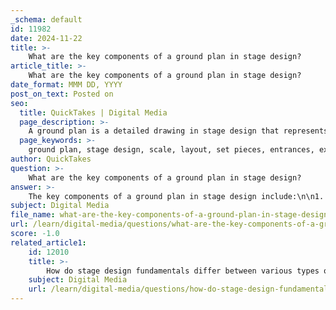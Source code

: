 ```yaml
---
_schema: default
id: 11982
date: 2024-11-22
title: >-
    What are the key components of a ground plan in stage design?
article_title: >-
    What are the key components of a ground plan in stage design?
date_format: MMM DD, YYYY
post_on_text: Posted on
seo:
  title: QuickTakes | Digital Media
  page_description: >-
    A ground plan is a detailed drawing in stage design that represents the layout of the performance space, including scale, placement of set pieces, entrances and exits, spatial relationships, and serves as a communication and construction guide for the production team.
  page_keywords: >-
    ground plan, stage design, scale, layout, set pieces, entrances, exits, spatial relationships, communication tool, construction guidance, rehearsal layout
author: QuickTakes
question: >-
    What are the key components of a ground plan in stage design?
answer: >-
    The key components of a ground plan in stage design include:\n\n1. **Scale and Layout**: A ground plan is a detailed, to-scale drawing that represents the layout of the performance space. It provides a bird's-eye view of the stage, allowing designers and directors to visualize the arrangement of all elements within the space.\n\n2. **Placement of Set Pieces**: The ground plan outlines the exact locations of all scenic elements, including walls, doors, windows, furniture, and other set pieces. This is crucial for understanding how these elements interact with each other and with the actors.\n\n3. **Entrances and Exits**: The plan includes the placement of entrances and exits, which is essential for blocking and staging the actors' movements during the performance.\n\n4. **Spatial Relationships**: It illustrates the spatial relationships between different elements on stage, helping to ensure that the design supports the narrative and the actors' movements effectively.\n\n5. **Communication Tool**: The ground plan serves as a visual blueprint for the entire production team, facilitating effective communication and collaboration among designers, directors, and technicians. It helps everyone involved to understand the intended layout and flow of the performance space.\n\n6. **Guidance for Construction**: The ground plan is essential during both the design and construction phases, providing a clear guide for how the set will be built and how it will function in relation to the stage dimensions and actor movements.\n\n7. **Rehearsal Layout**: It aids in the rehearsal process by allowing the stage manager to lay out tapelines on the rehearsal floor that represent the key elements of the stage design, ensuring that the actors can familiarize themselves with the space.\n\nIn summary, a ground plan is a fundamental tool in stage design that encompasses the layout, placement of elements, and serves as a communication and construction guide for the entire production team.
subject: Digital Media
file_name: what-are-the-key-components-of-a-ground-plan-in-stage-design.md
url: /learn/digital-media/questions/what-are-the-key-components-of-a-ground-plan-in-stage-design
score: -1.0
related_article1:
    id: 12010
    title: >-
        How do stage design fundamentals differ between various types of productions?
    subject: Digital Media
    url: /learn/digital-media/questions/how-do-stage-design-fundamentals-differ-between-various-types-of-productions
---
```


&nbsp;